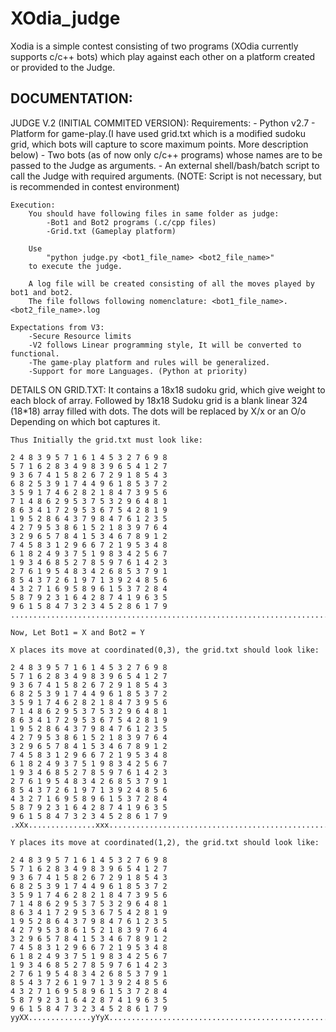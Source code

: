 XOdia_judge
===========

Xodia is a simple contest consisting of two programs (XOdia currently supports c/c++ bots) which play against each other on a platform created or provided to the Judge.

DOCUMENTATION:
-------------

JUDGE V.2 (INITIAL COMMITED VERSION):
	Requirements:
		- Python v2.7 
		- Platform for game-play.(I have used grid.txt which is a modified sudoku grid, which bots will capture to score maximum points. More description below)
		- Two bots (as of now only c/c++ programs) whose names are to be passed to the Judge as arguments.
		- An external shell/bash/batch script to call the Judge with required arguments. (NOTE: Script is not necessary, but is recommended in contest environment)

	Execution:
		You should have following files in same folder as judge:
			-Bot1 and Bot2 programs (.c/cpp files)
			-Grid.txt (Gameplay platform)

		Use
			"python judge.py <bot1_file_name> <bot2_file_name>"
		to execute the judge.

		A log file will be created consisting of all the moves played by bot1 and bot2.
		The file follows following nomenclature: <bot1_file_name>.<bot2_file_name>.log

	Expectations from V3:
		-Secure Resource limits
		-V2 follows Linear programming style, It will be converted to functional.
		-The game-play platform and rules will be generalized.
		-Support for more Languages. (Python at priority)

DETAILS ON GRID.TXT:
	It contains a 18x18 sudoku grid, which give weight to each block of array. Followed by 18x18 Sudoku grid is a blank linear 324 (18*18) array filled with dots.
	The dots will be replaced by X/x or an O/o Depending on which bot captures it.

	Thus Initially the grid.txt must look like:

	2 4 8 3 9 5 7 1 6 1 4 5 3 2 7 6 9 8 
	5 7 1 6 2 8 3 4 9 8 3 9 6 5 4 1 2 7 
	9 3 6 7 4 1 5 8 2 6 7 2 9 1 8 5 4 3 
	6 8 2 5 3 9 1 7 4 4 9 6 1 8 5 3 7 2 
	3 5 9 1 7 4 6 2 8 2 1 8 4 7 3 9 5 6 
	7 1 4 8 6 2 9 5 3 7 5 3 2 9 6 4 8 1 
	8 6 3 4 1 7 2 9 5 3 6 7 5 4 2 8 1 9 
	1 9 5 2 8 6 4 3 7 9 8 4 7 6 1 2 3 5 
	4 2 7 9 5 3 8 6 1 5 2 1 8 3 9 7 6 4 
	3 2 9 6 5 7 8 4 1 5 3 4 6 7 8 9 1 2 
	7 4 5 8 3 1 2 9 6 6 7 2 1 9 5 3 4 8 
	6 1 8 2 4 9 3 7 5 1 9 8 3 4 2 5 6 7 
	1 9 3 4 6 8 5 2 7 8 5 9 7 6 1 4 2 3 
	2 7 6 1 9 5 4 8 3 4 2 6 8 5 3 7 9 1 
	8 5 4 3 7 2 6 1 9 7 1 3 9 2 4 8 5 6 
	4 3 2 7 1 6 9 5 8 9 6 1 5 3 7 2 8 4 
	5 8 7 9 2 3 1 6 4 2 8 7 4 1 9 6 3 5 
	9 6 1 5 8 4 7 3 2 3 4 5 2 8 6 1 7 9
	....................................................................................................................................................................................................................................................................................................................................

	Now, Let Bot1 = X and Bot2 = Y

	X places its move at coordinated(0,3), the grid.txt should look like:

	2 4 8 3 9 5 7 1 6 1 4 5 3 2 7 6 9 8 
	5 7 1 6 2 8 3 4 9 8 3 9 6 5 4 1 2 7 
	9 3 6 7 4 1 5 8 2 6 7 2 9 1 8 5 4 3 
	6 8 2 5 3 9 1 7 4 4 9 6 1 8 5 3 7 2 
	3 5 9 1 7 4 6 2 8 2 1 8 4 7 3 9 5 6 
	7 1 4 8 6 2 9 5 3 7 5 3 2 9 6 4 8 1 
	8 6 3 4 1 7 2 9 5 3 6 7 5 4 2 8 1 9 
	1 9 5 2 8 6 4 3 7 9 8 4 7 6 1 2 3 5 
	4 2 7 9 5 3 8 6 1 5 2 1 8 3 9 7 6 4 
	3 2 9 6 5 7 8 4 1 5 3 4 6 7 8 9 1 2 
	7 4 5 8 3 1 2 9 6 6 7 2 1 9 5 3 4 8 
	6 1 8 2 4 9 3 7 5 1 9 8 3 4 2 5 6 7 
	1 9 3 4 6 8 5 2 7 8 5 9 7 6 1 4 2 3 
	2 7 6 1 9 5 4 8 3 4 2 6 8 5 3 7 9 1 
	8 5 4 3 7 2 6 1 9 7 1 3 9 2 4 8 5 6 
	4 3 2 7 1 6 9 5 8 9 6 1 5 3 7 2 8 4 
	5 8 7 9 2 3 1 6 4 2 8 7 4 1 9 6 3 5 
	9 6 1 5 8 4 7 3 2 3 4 5 2 8 6 1 7 9
	.xXx...............xxx..............................................................................................................................................................................................................................................................................................................

	Y places its move at coordinated(1,2), the grid.txt should look like:

	2 4 8 3 9 5 7 1 6 1 4 5 3 2 7 6 9 8 
	5 7 1 6 2 8 3 4 9 8 3 9 6 5 4 1 2 7 
	9 3 6 7 4 1 5 8 2 6 7 2 9 1 8 5 4 3 
	6 8 2 5 3 9 1 7 4 4 9 6 1 8 5 3 7 2 
	3 5 9 1 7 4 6 2 8 2 1 8 4 7 3 9 5 6 
	7 1 4 8 6 2 9 5 3 7 5 3 2 9 6 4 8 1 
	8 6 3 4 1 7 2 9 5 3 6 7 5 4 2 8 1 9 
	1 9 5 2 8 6 4 3 7 9 8 4 7 6 1 2 3 5 
	4 2 7 9 5 3 8 6 1 5 2 1 8 3 9 7 6 4 
	3 2 9 6 5 7 8 4 1 5 3 4 6 7 8 9 1 2 
	7 4 5 8 3 1 2 9 6 6 7 2 1 9 5 3 4 8 
	6 1 8 2 4 9 3 7 5 1 9 8 3 4 2 5 6 7 
	1 9 3 4 6 8 5 2 7 8 5 9 7 6 1 4 2 3 
	2 7 6 1 9 5 4 8 3 4 2 6 8 5 3 7 9 1 
	8 5 4 3 7 2 6 1 9 7 1 3 9 2 4 8 5 6 
	4 3 2 7 1 6 9 5 8 9 6 1 5 3 7 2 8 4 
	5 8 7 9 2 3 1 6 4 2 8 7 4 1 9 6 3 5 
	9 6 1 5 8 4 7 3 2 3 4 5 2 8 6 1 7 9
	yyXX..............yYyX..............................................................................................................................................................................................................................................................................................................